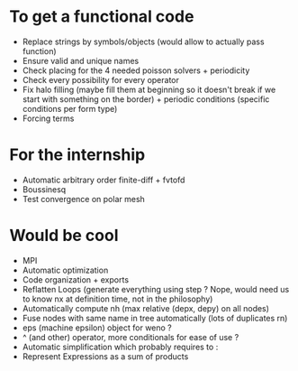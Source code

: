 # To get a functional code
- Replace strings by symbols/objects (would allow to actually pass function)
- Ensure valid and unique names
- Check placing for the 4 needed poisson solvers + periodicity
- Check every possibility for every operator
- Fix halo filling (maybe fill them at beginning so it doesn't break if we start with something on the border) + periodic conditions (specific conditions per form type)
- Forcing terms

# For the internship
- Automatic arbitrary order finite-diff + fvtofd
- Boussinesq
- Test convergence on polar mesh

# Would be cool
- MPI
- Automatic optimization
- Code organization + exports
- Reflatten Loops (generate everything using step ? Nope, would need us to know nx at definition time, not in the philosophy)
- Automatically compute nh (max relative (depx, depy) on all nodes)
- Fuse nodes with same name in tree automatically (lots of duplicates rn)
- eps (machine epsilon) object for weno ?
- ^ (and other) operator, more conditionals for ease of use ?
- Automatic simplification which probably requires to :
- Represent Expressions as a sum of products
